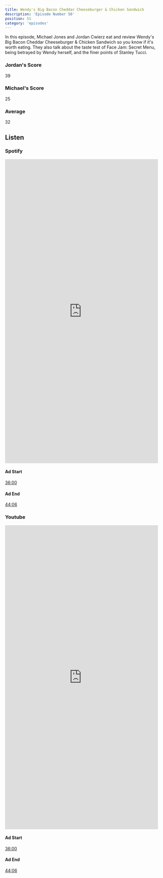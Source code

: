 ```yaml
---
title: Wendy's Big Bacon Cheddar Cheeseburger & Chicken Sandwich
description: 'Episode Number 50'
position: 51
category: 'episodes'
---
```


In this episode, Michael Jones and Jordan Cwierz eat and review Wendy's Big Bacon Cheddar Cheeseburger & Chicken Sandwich so you know if it's worth eating. They also talk about the taste test of Face Jam: Secret Menu, being betrayed by Wendy herself, and the finer points of Stanley Tucci.

### Jordan's Score

39

### Michael's Score

25

### Average

32

## Listen

### Spotify

<iframe src="https://open.spotify.com/embed-podcast/episode/54BK512H0OxWbCMGoKfNKu" loading="lazy" style="border: 0; width: 100%; height: 25vh;" allow="encrypted-media"></iframe>

#### Ad Start
[36:00](https://open.spotify.com/episode/54BK512H0OxWbCMGoKfNKu?t=2160)

#### Ad End
[44:06](https://open.spotify.com/episode/54BK512H0OxWbCMGoKfNKu?t=2646)

### Youtube
<iframe src="https://www.youtube.com/embed/mCjc-fHp8A4" loading="lazy" style="border: 0; width: 100%; height: 25vh;"  title="YouTube video player" frameborder="0" allow="accelerometer; autoplay; clipboard-write; encrypted-media; gyroscope; picture-in-picture"></iframe>

#### Ad Start
[36:00](https://youtu.be/mCjc-fHp8A4?t=2160)

#### Ad End
[44:06](https://youtu.be/mCjc-fHp8A4?t=2646)
